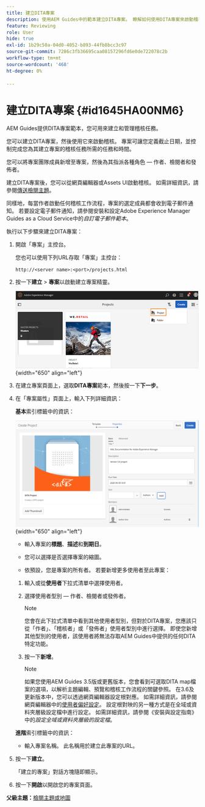 ```yaml
---
title: 建立DITA專案
description: 使用AEM Guides中的範本建立DITA專案。 瞭解如何使用DITA專案來啟動稽核。
feature: Reviewing
role: User
hide: true
exl-id: 1b29c50a-04d0-4052-b893-44fb8bcc3c97
source-git-commit: 7286c3fb36695caa08157296fd6e0de722078c2b
workflow-type: tm+mt
source-wordcount: '468'
ht-degree: 0%

---
```


# 建立DITA專案 {#id1645HA00NM6}

AEM Guides提供DITA專案範本，您可用來建立和管理稽核任務。

您可以建立DITA專案，然後使用它來啟動稽核。 專案可讓您定義截止日期，並控制完成您為其建立專案的稽核任務所需的任務和時間。

您可以將專案團隊成員新增至專案，然後為其指派各種角色 — 作者、檢閱者和發佈者。

建立DITA專案後，您可以從網頁編輯器或Assets UI啟動稽核。 如需詳細資訊，請參閱[傳送檢閱主題](review-send-topics-for-review.md#)。

同樣地，每當作者啟動任何稽核工作流程，專案的選定成員都會收到電子郵件通知。 若要設定電子郵件通知，請參閱安裝和設定Adobe Experience Manager Guides as a Cloud Service中的&#x200B;*自訂電子郵件範本*。

執行以下步驟來建立DITA專案：

1. 開啟「專案」主控台。

   您也可以使用下列URL存取「專案」主控台：

   ```http
   http://<server name>:<port>/projects.html
   ```

1. 按一下&#x200B;**建立** \> **專案**&#x200B;以啟動建立專案精靈。

   ![](images/project-console-63.png){width="650" align="left"}

1. 在建立專案頁面上，選取&#x200B;**DITA專案**&#x200B;範本，然後按一下&#x200B;**下一步**。

1. 在「專案屬性」頁面上，輸入下列詳細資訊：

   **基本**&#x200B;索引標籤中的資訊：

   ![](images/create-project.png){width="650" align="left"}

   - 輸入專案的&#x200B;**標題**、**描述**&#x200B;和&#x200B;**到期日**。

   - 您可以選擇是否選擇專案的縮圖。

   - 依預設，您是專案的所有者。 若要新增更多使用者至此專案：

   1. 輸入或從&#x200B;**使用者**&#x200B;下拉式清單中選擇使用者。

   1. 選擇使用者型別 — 作者、檢閱者或發佈者。

      >[!NOTE]
      >
      >您會在此下拉式清單中看到其他使用者型別，但對於DITA專案，您應該只從「作者」、「稽核者」或「發佈者」使用者型別中進行選擇。 即使您新增其他型別的使用者，該使用者將無法存取AEM Guides中提供的任何DITA特定功能。

   1. 按一下&#x200B;**新增**。

      >[!NOTE]
      >
      >如果您使用AEM Guides 3.5版或更舊版本，您會看到可選取DITA map檔案的選項，以解析主題編輯、預覽和稽核工作流程的關鍵參照。 在3.6及更新版本中，您可以透過網頁編輯器設定根對應。 如需詳細資訊，請參閱網頁編輯器中的[使用者偏好設定](web-editor-features.md#id2087G0P40SB)。 設定根對映的另一種方式是在全域或資料夾層級設定檔中進行設定。 如需詳細資訊，請參閱《安裝與設定指南》中的&#x200B;*設定全域或資料夾層級的設定檔*。

   **進階**&#x200B;索引標籤中的資訊：

   - 輸入專案名稱。 此名稱用於建立此專案的URL。

1. 按一下&#x200B;**建立**。

   「建立的專案」對話方塊隨即顯示。

1. 按一下&#x200B;**開啟**&#x200B;以開啟您的專案頁面。


**父級主題：**&#x200B;[&#x200B;檢閱主題或地圖](review.md)
